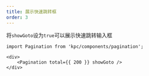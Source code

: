 ```yaml
---
title: 展示快速跳转框
order: 3
---
```


将`showGoto`设为`true`可以展示快速跳转输入框

```vdt
import Pagination from 'kpc/components/pagination';

<div>
    <Pagination total={{ 200 }} showGoto />
</div>
```
